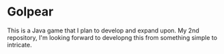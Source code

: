 # Golpear

This is a Java game that I plan to develop and expand upon.
My 2nd repository, I'm looking forward to developng this from something simple to intricate.
